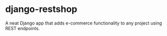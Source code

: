 # django-restshop
A neat Django app that adds e-commerce functionality to any project using REST endpoints. 
